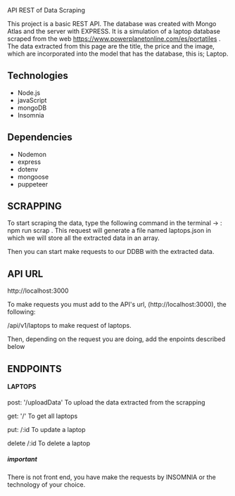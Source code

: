 API REST of Data Scraping

This project is a basic REST API. The database was created with Mongo Atlas and the server with EXPRESS. It is a simulation of a laptop database scraped from the web https://www.powerplanetonline.com/es/portatiles . The data extracted from this page are the title, the price and the image, which are incorporated into the model that has the database, this is; Laptop.

## Technologies

- Node.js
- javaScript
- mongoDB
- Insomnia

## Dependencies

- Nodemon
- express
- dotenv
- mongoose
- puppeteer

## SCRAPPING

To start scraping the data, type the following command in the terminal -> : npm run scrap . This request will generate a file named laptops.json in which we will store all the extracted data in an array.

Then you can start make requests to our DDBB with the extracted data.

## API URL

http://localhost:3000

To make requests you must add to the API's url, (http://localhost:3000), the following:

/api/v1/laptops to make request of laptops.

Then, depending on the request you are doing, add the enpoints described below

## ENDPOINTS

#### LAPTOPS

post: '/uploadData' To upload the data extracted from the scrapping

get: '/' To get all laptops

put: /:id To update a laptop

delete /:id To delete a laptop

##### important

There is not front end, you have make the requests by INSOMNIA or the technology of your choice.

